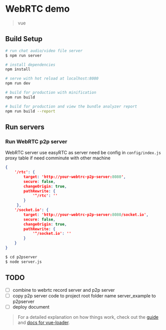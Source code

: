 # WebRTC demo

> vue

## Build Setup

```bash
# run chat audio/video file server
$ npm run server
```
``` bash
# install dependencies
npm install

# serve with hot reload at localhost:8080
npm run dev

# build for production with minification
npm run build

# build for production and view the bundle analyzer report
npm run build --report
```
## Run servers
### Run WebRTC p2p server
WebRTC server use easyRTC as server need be config in
```config/index.js``` proxy table if need comminute with other
machine
```json
{
    '/rtc': {
        target: 'http://your-webtrc-p2p-server:8080',
        secure: false,
        changeOrigin: true,
        pathRewrite: {
            '^/rtc': ''
        }
     },
    '/socket.io': {
        target: 'http://your-webtrc-p2p-server:8080/socket.io',
        secure: false,
        changeOrigin: true,
        pathRewrite: {
            '^/socket.io': ''
        }
    }
}

```
```bash
$ cd p2pserver
$ node server.js
```
## TODO
- [ ] combine to webrtc record server and p2p server
- [ ] copy p2p server code to project root folder
      name server_example to p2pserver
- [ ] deploy document
> For a detailed explanation on how things work, check out the [guide](http://vuejs-templates.github.io/webpack/) and [docs for vue-loader](http://vuejs.github.io/vue-loader).
